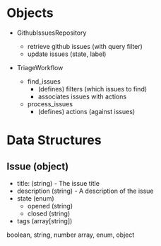 # Objects

- GithubIssuesRepository
  - retrieve github issues (with query filter)
  - update issues (state, label)

- TriageWorkflow
    - find_issues
        - (defines) filters (which issues to find)
        - associates issues with actions
    - process_issues
        - (defines) actions (against issues)


# Data Structures

## Issue (object)
+ title: (string) - The issue title
+ description (string) - A description of the issue
+ state (enum)
    - opened (string)
    - closed (string)
+ tags (array[string])


boolean, string, number
array, enum, object
